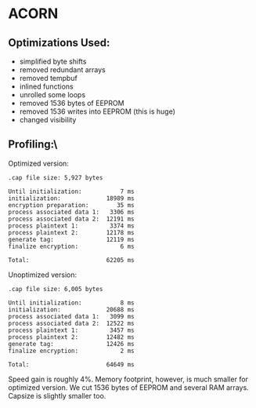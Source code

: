# ACORN

## Optimizations Used:
 * simplified byte shifts
 * removed redundant arrays
 * removed tempbuf
 * inlined functions
 * unrolled some loops
 * removed 1536 bytes of EEPROM
 * removed 1536 writes into EEPROM (this is huge)
 * changed visibility

## Profiling:\
Optimized version:
```
.cap file size: 5,927 bytes

Until initialization:           7 ms
initialization:             18989 ms
encryption preparation:        35 ms
process associated data 1:   3306 ms
process associated data 2:  12191 ms
process plaintext 1:         3374 ms
process plaintext 2:        12178 ms
generate tag:               12119 ms
finalize encryption:            6 ms

Total:                      62205 ms
```
Unoptimized version:
```
.cap file size: 6,005 bytes

Until initialization:           8 ms
initialization:             20688 ms
process associated data 1:   3099 ms
process associated data 2:  12522 ms
process plaintext 1:         3457 ms
process plaintext 2:        12482 ms
generate tag:               12426 ms
finalize encryption:            2 ms

Total:                      64649 ms
```
Speed gain is roughly 4%. Memory footprint, however, is much smaller for optimized version. We cut 1536 bytes of EEPROM and several RAM arrays. Capsize is slightly smaller too.
